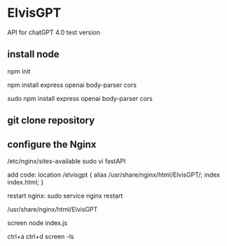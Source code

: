 # ElvisGPT
API for chatGPT 4.0 test version

## install node

npm init

npm install express openai body-parser cors

sudo npm install express openai body-parser cors

## git clone repository

## configure the Nginx

/etc/nginx/sites-available
sudo vi fastAPI

add code:
        location /elvisgpt {
                alias /usr/share/nginx/html/ElvisGPT/;
                index index.html;
        }

restart nginx:
sudo service nginx restart

/usr/share/nginx/html/ElvisGPT

screen
node index.js

ctrl+a ctrl+d
screen -ls



